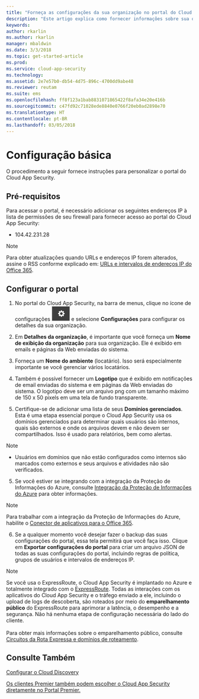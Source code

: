 ```yaml
---
title: "Forneça as configurações da sua organização no portal do Cloud App Security para melhores resultado | Microsoft Docs"
description: "Este artigo explica como fornecer informações sobre sua organização no Cloud App Security."
keywords: 
author: rkarlin
ms.author: rkarlin
manager: mbaldwin
ms.date: 3/3/2018
ms.topic: get-started-article
ms.prod: 
ms.service: cloud-app-security
ms.technology: 
ms.assetid: 2e7e57b0-db54-4d75-896c-4700dd9abe48
ms.reviewer: reutam
ms.suite: ems
ms.openlocfilehash: ff8f123a1bab8831071865422f8afa34e20e416b
ms.sourcegitcommit: c47fd92c71028ede8840e0766f20eb0ad2898e70
ms.translationtype: HT
ms.contentlocale: pt-BR
ms.lasthandoff: 03/05/2018
---
```

# <a name="basic-setup"></a>Configuração básica
O procedimento a seguir fornece instruções para personalizar o portal do Cloud App Security.

## <a name="prerequisites"></a>Pré-requisitos 
Para acessar o portal, é necessário adicionar os seguintes endereços IP à lista de permissões de seu firewall para fornecer acesso ao portal do Cloud App Security:  
  
- 104.42.231.28  
  
> [!NOTE]  
>  Para obter atualizações quando URLs e endereços IP forem alterados, assine o RSS conforme explicado em: [URLs e intervalos de endereços IP do Office 365](https://support.office.com/article/Office-365-URLs-and-IP-address-ranges-8548a211-3fe7-47cb-abb1-355ea5aa88a2).  
  
## <a name="set-up-the-portal"></a>Configurar o portal  
  
1.  No portal do Cloud App Security, na barra de menus, clique no ícone de configurações ![ícone de configurações](./media/settings-icon.png "ícone de configurações") e selecione **Configurações** para configurar os detalhes da sua organização.     

3.  Em **Detalhes da organização**, é importante que você forneça um **Nome de exibição da organização** para sua organização. Ele é exibido em emails e páginas da Web enviadas do sistema.  
  
4. Forneça um **Nome do ambiente** (locatário). Isso será especialmente importante se você gerenciar vários locatários.  
  
4. Também é possível fornecer um **Logotipo** que é exibido em notificações de email enviadas do sistema e em páginas da Web enviadas do sistema. O logotipo deve ser um arquivo png com um tamanho máximo de 150 x 50 pixels em uma tela de fundo transparente.  

4.  Certifique-se de adicionar uma lista de seus **Domínios gerenciados**. Esta é uma etapa essencial porque o Cloud App Security usa os domínios gerenciados para determinar quais usuários são internos, quais são externos e onde os arquivos devem e não devem ser compartilhados. Isso é usado para relatórios, bem como alertas.  
> [!NOTE] 
> - Usuários em domínios que não estão configurados como internos são marcados como externos e seus arquivos e atividades não são verificados.

5. Se você estiver se integrando com a integração da Proteção de Informações do Azure, consulte [Integração da Proteção de Informações do Azure](azip-integration.md) para obter informações. 

 >[!NOTE]
 > Para trabalhar com a integração da Proteção de Informações do Azure, habilite o [Conector de aplicativos para o Office 365](connect-office-365-to-microsoft-cloud-app-security.md).
  
6.  Se a qualquer momento você desejar fazer o backup das suas configurações do portal, essa tela permitirá que você faça isso. Clique em **Exportar configurações do portal** para criar um arquivo JSON de todas as suas configurações do portal, incluindo regras de política, grupos de usuários e intervalos de endereços IP.  
  
   
> [!NOTE] 
> Se você usa o ExpressRoute, o Cloud App Security é implantado no Azure e totalmente integrado com o [ExpressRoute](https://azure.microsoft.com/documentation/articles/expressroute-introduction/). Todas as interações com os aplicativos do Cloud App Security e o tráfego enviado a ele, incluindo o upload de logs de descoberta, são roteados por meio do **emparelhamento público** do ExpressRoute para aprimorar a latência, o desempenho e a segurança. Não há nenhuma etapa de configuração necessária do lado do cliente. <br></br>Para obter mais informações sobre o emparelhamento público, consulte [Circuitos da Rota Expressa e domínios de roteamento](https://azure.microsoft.com/documentation/articles/expressroute-circuit-peerings/).  
    
## <a name="see-also"></a>Consulte Também  
[Configurar o Cloud Discovery](set-up-cloud-discovery.md)   

[Os clientes Premier também podem escolher o Cloud App Security diretamente no Portal Premier.](https://premier.microsoft.com/)  
  
  